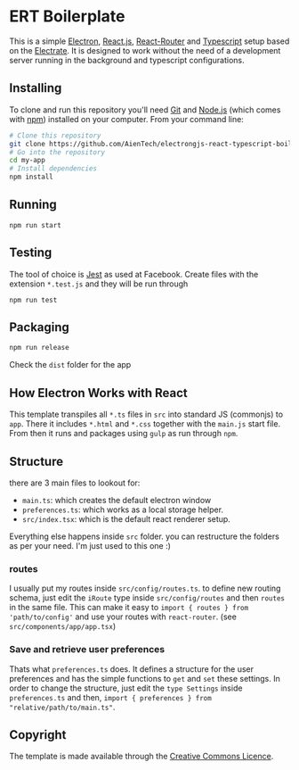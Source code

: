 # ERT Boilerplate

This is a simple [Electron](https://electronjs.org/), [React.js](https://reactjs.org/), [React-Router](https://reacttraining.com/react-router/web/guides/quick-start) and [Typescript](https://www.typescriptlang.org/) setup based on the [Electrate](https://github.com/mmick66/electrate). It is designed to work without the need of a development server running in the background and typescript configurations.

## Installing

To clone and run this repository you'll need [Git](https://git-scm.com) and [Node.js](https://nodejs.org/en/download/) (which comes with [npm](http://npmjs.com)) installed on your computer. From your command line:

```bash
# Clone this repository
git clone https://github.com/AienTech/electrongjs-react-typescript-boilerpalte my-app
# Go into the repository
cd my-app
# Install dependencies
npm install
```

## Running

```
npm run start
```

## Testing

The tool of choice is [Jest](https://facebook.github.io/jest/docs/en/tutorial-react.html) as used at Facebook. Create files with the extension `*.test.js` and they will be run through

```
npm run test
```

## Packaging

```bash
npm run release
```

Check the `dist` folder for the app


## How Electron Works with React

This template transpiles all `*.ts` files in `src` into standard JS (commonjs) to `app`. There it includes `*.html` and `*.css` together with the `main.js` start file. From then it runs and packages using `gulp` as run through `npm`.

## Structure

there are 3 main files to lookout for:

- `main.ts`: which creates the default electron window
- `preferences.ts`: which works as a local storage helper.
- `src/index.tsx`: which is the default react renderer setup.

Everything else happens inside `src` folder. you can restructure the folders as per your need. I'm just used to this one :)

### routes

I usually put my routes inside `src/config/routes.ts`. to define new routing schema, just edit the `iRoute` type inside `src/config/routes` and then `routes` in the same file. This can make it easy to `import { routes } from 'path/to/config'` and use your routes with `react-router`. (see `src/components/app/app.tsx`)

### Save and retrieve user preferences

Thats what `preferences.ts` does. It defines a structure for the user preferences and has the simple functions to `get` and `set` these settings. In order to change the structure, just edit the `type Settings` inside `preferences.ts` and then, `import { preferences } from "relative/path/to/main.ts"`.

## Copyright

The template is made available through the [Creative Commons Licence](https://creativecommons.org/publicdomain/zero/1.0/).